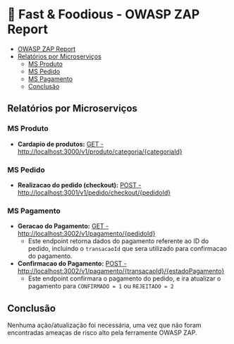 # 🍔 Fast & Foodious - OWASP ZAP Report

- [OWASP ZAP Report](#owasp-zap-report)
- [Relatórios por Microserviços](#relatorios-por-microservicos)
  - [MS Produto](#ms-produtos)
  - [MS Pedido](#ms-pedido)
  - [MS Pagamento](#ms-pagamento)
  - [Conclusão](#conclusao)

## Relatórios por Microserviços

### MS Produto

- **Cardapio de produtos:** [GET - http://localhost:3000/v1/produto/categoria/{categoriaId}](pdf/a-cardapio-produtos-2024-03-02-report.pdf)

### MS Pedido

- **Realizacao do pedido (checkout):** [POST - http://localhost:3001/v1/pedido/checkout/{pedidoId}](pdf/b-realizacao-do-pedido-checkout-2024-03-02-report.pdf)

### MS Pagamento

- **Geracao do Pagamento:** [GET - http://localhost:3002/v1/pagamento/{pedidoId}](pdf/c-geracao-do-pagamento-2024-03-02-report.pdf)
  - Este endpoint retorna dados do pagamento referente ao ID do pedido, incluindo o `transacaoId` que sera utilizado para confirmacao do pagamento.
- **Confirmacao do Pagamento:** [POST - http://localhost:3002/v1/pagamento/{transacaoId}/{estadoPagamento}](pdf/d-confirmacao-do-pagamento-2024-03-02-report.pdf)
  - Este endpoint confirmara o pagamento do pedido, e ira atualizar o pagamento para `CONFIRMADO = 1` ou `REJEITADO = 2`

## Conclusão

Nenhuma ação/atualização foi necessária, uma vez que não foram encontradas ameaças de risco alto pela ferramente OWASP ZAP.
